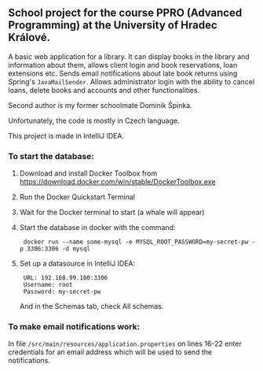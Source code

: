 
## School project for the course PPRO (Advanced Programming) at the University of Hradec Králové.

A basic web application for a library. It can display books in the library and information about them, allows client login and book reservations, loan extensions etc. Sends email notifications about late book returns using Spring's `JavaMailSender`. Allows administrator login with the ability to cancel loans, delete books and accounts and other functionalities.

Second author is my former schoolmate Dominik Špinka.

Unfortunately, the code is mostly in Czech language.

This project is made in IntelliJ IDEA.

### To start the database:

1. Download and install Docker Toolbox from https://download.docker.com/win/stable/DockerToolbox.exe

2. Run the Docker Quickstart Terminal

3. Wait for the Docker terminal to start (a whale will appear)

4. Start the database in docker with the command:

		docker run --name some-mysql -e MYSQL_ROOT_PASSWORD=my-secret-pw -p 3306:3306 -d mysql

5. Set up a datasource in IntelliJ IDEA:

		URL: 192.168.99.100:3306
		Username: root
		Password: my-secret-pw

	And in the Schemas tab, check All schemas.

### To make email notifications work:

In file `/src/main/resources/application.properties` on lines 16-22 enter credentials for an email address which will be used to send the notifications.
